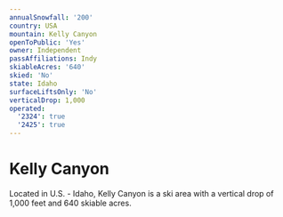 ```yaml
---
annualSnowfall: '200'
country: USA
mountain: Kelly Canyon
openToPublic: 'Yes'
owner: Independent
passAffiliations: Indy
skiableAcres: '640'
skied: 'No'
state: Idaho
surfaceLiftsOnly: 'No'
verticalDrop: 1,000
operated:
  '2324': true
  '2425': true
---
```



# Kelly Canyon

Located in U.S. - Idaho, Kelly Canyon is a ski area with a vertical drop of 1,000 feet and 640 skiable acres.
